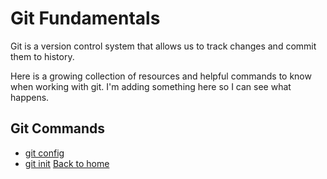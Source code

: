 # Git Fundamentals

Git is a version control system that allows us to track changes and commit them to history.

Here is a growing collection of resources and helpful commands to know when working with git. I'm adding something here so I can see what happens.

## Git Commands
- [git config](./commands/Config.md)
- [git init](./commands/Init.md)
[Back to home](../README.md)